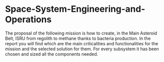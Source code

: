# Space-System-Engineering-and-Operations
The proposal of the following mission is how to create, in the Main Asteroid Belt, ISRU from regolith to methane thanks to bacteria production.
In the report you will find which are the main criticalities and functionalities for the mission and the selected solution for them. For every subsystem it has been chosen and sized all the components needed.


